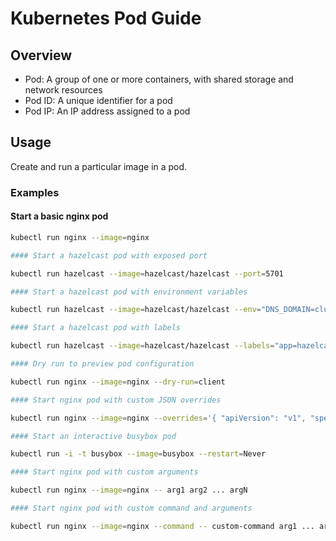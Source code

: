 # Kubernetes Pod Guide

## Overview

- Pod: A group of one or more containers, with shared storage and network resources
- Pod ID: A unique identifier for a pod
- Pod IP: An IP address assigned to a pod

## Usage

Create and run a particular image in a pod.

### Examples

#### Start a basic nginx pod

```bash
kubectl run nginx --image=nginx

#### Start a hazelcast pod with exposed port

kubectl run hazelcast --image=hazelcast/hazelcast --port=5701

#### Start a hazelcast pod with environment variables

kubectl run hazelcast --image=hazelcast/hazelcast --env="DNS_DOMAIN=cluster" --env="POD_NAMESPACE=default"

#### Start a hazelcast pod with labels

kubectl run hazelcast --image=hazelcast/hazelcast --labels="app=hazelcast,env=prod"

#### Dry run to preview pod configuration

kubectl run nginx --image=nginx --dry-run=client

#### Start nginx pod with custom JSON overrides

kubectl run nginx --image=nginx --overrides='{ "apiVersion": "v1", "spec": { ... } }'

#### Start an interactive busybox pod

kubectl run -i -t busybox --image=busybox --restart=Never

#### Start nginx pod with custom arguments

kubectl run nginx --image=nginx -- arg1 arg2 ... argN

#### Start nginx pod with custom command and arguments

kubectl run nginx --image=nginx --command -- custom-command arg1 ... argN

``` 
